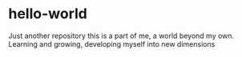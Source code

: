 # hello-world
Just another repository
this is a part of me, a world beyond my own. Learning and growing, developing myself into new dimensions
